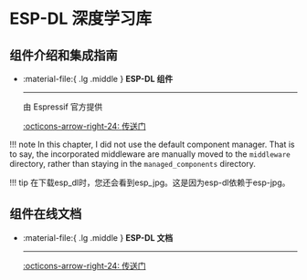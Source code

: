 # ESP-DL 深度学习库

## 组件介绍和集成指南

<div class="grid cards" markdown>

-   :material-file:{ .lg .middle } __ESP-DL 组件__

    ---

    由 Espressif 官方提供

    [:octicons-arrow-right-24: <a href="https://components.espressif.com/components/espressif/esp-dl" target="_blank"> 传送门 </a>](#)

</div>

!!! note
    In this chapter, I did not use the default component manager. That is to say, the incorporated middleware are manually moved to the `middleware` directory, rather than staying in the `managed_components` directory.

!!! tip
    在下载esp_dl时，您还会看到esp_jpg。这是因为esp-dl依赖于esp-jpg。

## 组件在线文档

<div class="grid cards" markdown>

-   :material-file:{ .lg .middle } __ESP-DL 文档__

    ---

    [:octicons-arrow-right-24: <a href="https://docs.espressif.com/projects/esp-dl/en/latest/introduction/readme.html" target="_blank"> 传送门 </a>](#)

</div>